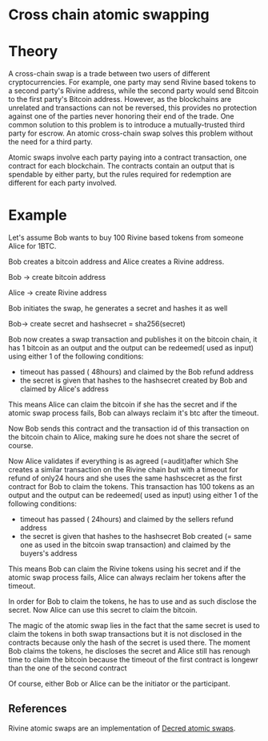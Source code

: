 # Cross chain atomic swapping


# Theory

A cross-chain swap is a trade between two users of different cryptocurrencies. For example, one party may send Rivine based tokens to a second party's Rivine address, while the second party would send Bitcoin to the first party's Bitcoin address. However, as the blockchains are unrelated and transactions can not be reversed, this provides no protection against one of the parties never honoring their end of the trade. One common solution to this problem is to introduce a mutually-trusted third party for escrow. An atomic cross-chain swap solves this problem without the need for a third party.

Atomic swaps involve each party paying into a contract transaction, one contract for each blockchain. The contracts contain an output that is spendable by either party, but the rules required for redemption are different for each party involved.

# Example

Let's assume Bob wants to buy 100 Rivine based tokens from someone Alice for 1BTC.

Bob creates a bitcoin address and Alice creates a Rivine address.

Bob -> create bitcoin address 

Alice -> create Rivine address 

Bob initiates the swap, he generates a secret and hashes it as well

Bob-> create secret and hashsecret = sha256(secret)

Bob now creates a swap transaction and publishes it on the bitcoin chain, it has 1 bitcoin as an output and the output can be redeemed( used as input) using either 1 of the following conditions:
- timeout has passed ( 48hours) and claimed by the Bob refund address
- the secret is given that hashes to the hashsecret created by Bob and claimed by Alice's address

This means Alice can claim the bitcoin if she has the secret and if the atomic swap process fails, Bob can always reclaim it's btc after the timeout.
 
 Now Bob sends this contract and the transaction id of this transaction on the bitcoin chain to Alice, making sure he does not share the secret of course.

 Now Alice validates if everything is as agreed (=audit)after which She creates a similar transaction on the Rivine chain but with a timeout for refund of only24 hours and she uses the same hashscecret as the first contract for Bob to claim the tokens.
 This transaction has 100 tokens as an output and the output can be redeemed( used as input) using either 1 of the following conditions:
- timeout has passed ( 24hours) and claimed by the sellers refund address
- the secret is given that hashes to the hashsecret Bob created (= same one as used in the bitcoin swap transaction) and claimed by the buyers's address

This means Bob can claim the Rivine tokens using his secret and if the atomic swap process fails, Alice  can always reclaim her tokens after the timeout.

In order for Bob to claim the tokens, he has to use and as such disclose the secret.
Now Alice can use this secret to claim the bitcoin.

The magic of the atomic swap lies in the fact that the same secret is used to claim the tokens in both swap transactions but it is not disclosed in the contracts because only the hash of the secret is used there. The moment Bob claims the tokens, he discloses the secret and Alice still has renough time to claim the bitcoin because the timeout of the first contract is longewr than the one of the second contract

Of course, either Bob or Alice can be the initiator or the participant.


## References

Rivine atomic swaps are an implementation of [Decred atomic swaps](https://github.com/decred/atomicswap).